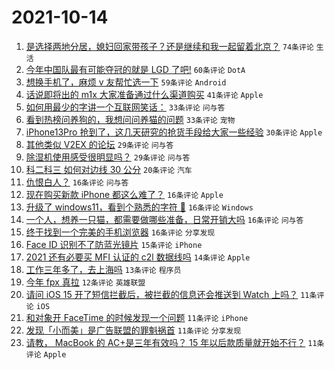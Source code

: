 # 2021-10-14

1. [是选择两地分居，媳妇回家带孩子？还是继续和我一起留着北京？](https://www.v2ex.com/t/807695) `74条评论` `生活`
1. [今年中国队最有可能夺冠的就是 LGD 了吧!](https://www.v2ex.com/t/807699) `60条评论` `DotA`
1. [想换手机了，麻烦 v 友帮忙选一下](https://www.v2ex.com/t/807723) `59条评论` `Android`
1. [话说即将出的 m1x 大家准备通过什么渠道购买](https://www.v2ex.com/t/807701) `41条评论` `Apple`
1. [如何用最少的字讲一个互联网笑话：](https://www.v2ex.com/t/807737) `33条评论` `问与答`
1. [看到热榜问养狗的，我想问问养猫的问题](https://www.v2ex.com/t/807702) `33条评论` `宠物`
1. [iPhone13Pro 抢到了，这几天研究的抢货手段给大家一些经验](https://www.v2ex.com/t/807729) `30条评论` `Apple`
1. [其他类似 V2EX 的论坛](https://www.v2ex.com/t/807730) `29条评论` `问与答`
1. [除湿机使用感受很明显吗？](https://www.v2ex.com/t/807708) `29条评论` `问与答`
1. [科二科三 如何对边线 30 公分](https://www.v2ex.com/t/807755) `20条评论` `汽车`
1. [仇恨白人？](https://www.v2ex.com/t/807771) `16条评论` `问与答`
1. [现在购买新款 iPhone 都这么难了？](https://www.v2ex.com/t/807733) `16条评论` `Apple`
1. [升级了 windows11，看到个熟悉的字符 🤣](https://www.v2ex.com/t/807720) `16条评论` `Windows`
1. [一个人，想养一只猫，都需要做哪些准备，日常开销大吗](https://www.v2ex.com/t/807719) `16条评论` `问与答`
1. [终于找到一个完美的手机浏览器](https://www.v2ex.com/t/807716) `16条评论` `分享发现`
1. [Face ID 识别不了防蓝光镜片](https://www.v2ex.com/t/807748) `15条评论` `iPhone`
1. [2021 还有必要买 MFI 认证的 c2l 数据线吗](https://www.v2ex.com/t/807752) `14条评论` `Apple`
1. [工作三年多了，去上海吗](https://www.v2ex.com/t/807735) `13条评论` `程序员`
1. [今年 fpx 真拉](https://www.v2ex.com/t/807740) `12条评论` `英雄联盟`
1. [请问 iOS 15 开了短信拦截后，被拦截的信息还会推送到 Watch 上吗？](https://www.v2ex.com/t/807753) `11条评论` `iOS`
1. [和对象开 FaceTime 的时候发现一个问题](https://www.v2ex.com/t/807722) `11条评论` `iPhone`
1. [发现「小而美」是广告联盟的罪魁祸首](https://www.v2ex.com/t/807715) `11条评论` `分享发现`
1. [请教， MacBook 的 AC+是三年有效吗？ 15 年以后款质量就开始不行？](https://www.v2ex.com/t/807700) `11条评论` `Apple`
